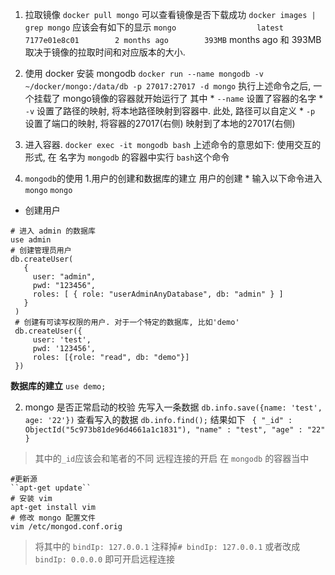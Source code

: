 1. 拉取镜像
``docker pull mongo``
可以查看镜像是否下载成功
``docker images | grep mongo``
应该会有如下的显示
``mongo                  latest         7177e01e8c01        2 months ago        393MB``
months ago 和 393MB 取决于镜像的拉取时间和对应版本的大小.

2. 使用 docker 安装 mongodb
``docker run --name mongodb -v ~/docker/mongo:/data/db -p 27017:27017 -d mongo``
执行上述命令之后, 一个挂载了 mongo镜像的容器就开始运行了 其中 * `--name` 设置了容器的名字 * `-v` 设置了路径的映射, 将本地路径映射到容器中. 此处, 路径可以自定义 * `-p` 设置了端口的映射, 将容器的27017(右侧) 映射到了本地的27017(右侧)

3. 进入容器.
``docker exec -it mongodb bash``
上述命令的意思如下: 使用交互的形式, 在 名字为 `mongodb` 的容器中实行 `bash`这个命令

4. `mongodb`的使用
   1.用户的创建和数据库的建立
用户的创建 * 输入以下命令进入 `mongo`
`mongo`

* 创建用户
````
# 进入 admin 的数据库
use admin
# 创建管理员用户
db.createUser(
   {
     user: "admin",
     pwd: "123456",
     roles: [ { role: "userAdminAnyDatabase", db: "admin" } ]
   }
 )
 # 创建有可读写权限的用户. 对于一个特定的数据库, 比如'demo'
 db.createUser({
     user: 'test',
     pwd: '123456',
     roles: [{role: "read", db: "demo"}]
 })
 ````
**数据库的建立**
``use demo;``

  2. mongo 是否正常启动的校验
先写入一条数据
`db.info.save({name: 'test', age: '22'})`
查看写入的数据
``db.info.find();``
结果如下
``
{ "_id" : ObjectId("5c973b81de96d4661a1c1831"), "name" : "test", "age" : "22" }``
> 其中的`_id`应该会和笔者的不同
远程连接的开启
在 `mongodb` 的容器当中
```
#更新源
``apt-get update``
# 安装 vim
apt-get install vim
# 修改 mongo 配置文件
vim /etc/mongod.conf.orig
```

>将其中的
`bindIp: 127.0.0.1`
注释掉`# bindIp: 127.0.0.1` 或者改成`bindIp: 0.0.0.0` 即可开启远程连接